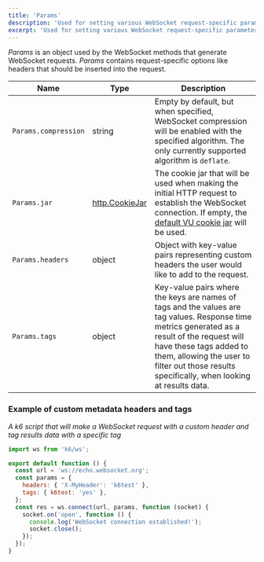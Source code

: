 ```yaml
---
title: 'Params'
description: 'Used for setting various WebSocket request-specific parameters such as headers, tags, etc.'
excerpt: 'Used for setting various WebSocket request-specific parameters such as headers, tags, etc.'
---
```


_Params_ is an object used by the WebSocket methods that generate WebSocket requests. _Params_ contains request-specific options like headers that should be inserted into the request.

| Name                  | Type   | Description |
| --------------------- | ------ | ----------- |
| `Params.compression`  | string | Empty by default, but when specified, WebSocket compression will be enabled with the specified algorithm. The only currently supported algorithm is `deflate`. |
| `Params.jar`          | [http.CookieJar](https://k6.io/docs/javascript-api/k6-http/cookiejar/) | The cookie jar that will be used when making the initial HTTP request to establish the WebSocket connection. If empty, the [default VU cookie jar](https://k6.io/docs/javascript-api/k6-http/cookiejar-method) will be used. |
| `Params.headers`      | object | Object with key-value pairs representing custom headers the user would like to add to the request. |
| `Params.tags`         | object | Key-value pairs where the keys are names of tags and the values are tag values. Response time metrics generated as a result of the request will have these tags added to them, allowing the user to filter out those results specifically, when looking at results data. |

### Example of custom metadata headers and tags

_A k6 script that will make a WebSocket request with a custom header and tag results data with a specific tag_

<CodeGroup labels={[]}>

```javascript
import ws from 'k6/ws';

export default function () {
  const url = 'ws://echo.websocket.org';
  const params = {
    headers: { 'X-MyHeader': 'k6test' },
    tags: { k6test: 'yes' },
  };
  const res = ws.connect(url, params, function (socket) {
    socket.on('open', function () {
      console.log('WebSocket connection established!');
      socket.close();
    });
  });
}
```

</CodeGroup>

